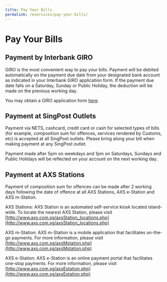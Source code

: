 ```yaml
---
title: Pay Your Bills
permalink: /eservices/pay-your-bills/
---
```


# Pay Your Bills

## Payment by Interbank GIRO

GIRO is the most convenient way to pay your bills. Payment will be debited automatically on the payment due date from your designated bank account as indicated in your Interbank GIRO application form. If the payment due date falls on a Saturday, Sunday or Public Holiday, the deduction will be made on the previous working day.

You may obtain a GIRO application form  [here](https://singapore-customs-staging.netlify.app/eservices/customs-forms-and-service-links).

## Payment at SingPost Outlets

Payment via NETS, cashcard, credit card or cash for selected types of bills (for example, composition sum for offences, services rendered by Customs, etc) is accepted at all SingPost outlets. Please bring along your bill when making payment at any SingPost outlet.

Payment made after 5pm on weekdays and 1pm on Saturdays, Sundays and Public Holidays will be reflected on your account on the next working day.

## Payment at AXS Stations

Payment of composition sum for offences can be made after 2 working days following the date of offence at all AXS Stations, AXS e-Station and AXS m-Station.

AXS Stations: AXS Station is an automated self-service kiosk located island-wide. To locate the nearest AXS Station, please visit  [http://www.axs.com.sg/axsStation_locations.php](http://www.axs.com.sg/axsStation_locations.php)

AXS m-Station: AXS m-Station is a mobile application that facilitates on-the-go payments. For more information, please visit  [http://www.axs.com.sg/axsMstation.php](http://www.axs.com.sg/axsMstation.php)

AXS e-Station: AXS e-Station is an online payment portal that facilitates one-stop payments. For more information, please visit  [http://www.axs.com.sg/axsEstation.php](http://www.axs.com.sg/axsEstation.php)
